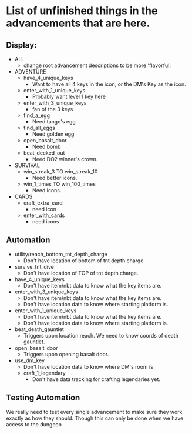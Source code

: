 # List of unfinished things in the advancements that are here.


## Display:
 - ALL
   - change root advancement descriptions to be more 'flavorful'.
 - ADVENTURE
   - have_4_unique_keys 
     - Want to have all 4 keys in the icon, or the DM's Key as the icon.
   - enter_with_1_unique_keys
     - Probably want level 1 key here
   - enter_with_3_unique_keys
     - fan of the 3 keys
   - find_a_egg
     - Need tango's egg
   - find_all_eggs
     - Need golden egg
   - open_basalt_door
     - Need bomb
   - beat_decked_out
     - Need DO2 winner's crown.
 - SURVIVAL
   - win_streak_3 TO win_streak_10
       - Need better icons.
   - win_1_times TO win_100_times
       - Need icons.
 - CARDS
     - craft_extra_card
       - need icon
     - enter_with_cards
       - need icons
   


## Automation
 - utility/reach_bottom_tnt_depth_charge
   - Don't have location of bottom of tnt depth charge
 - survive_tnt_dive
   - Don't have location of TOP of tnt depth charge.
 - have_4_unique_keys
   - Don't have item/nbt data to know what the key items are.
 - enter_with_3_unique_keys
    - Don't have item/nbt data to know what the key items are.
    - Don't have location data to know where starting platform is.
 - enter_with_1_unique_keys
    - Don't have item/nbt data to know what the key items are.
    - Don't have location data to know where starting platform is.
 - beat_death_gauntlet
   - Triggers upon location reach. We need to know coords of death gauntlet.
 - open_basalt_door
   - Triggers upon opening basalt door.
 - use_dm_key
   - Don't have location data to know where DM's room is
   - craft_1_legendary
       - Don't have data tracking for crafting legendaries yet.
 

## Testing Automation
We really need to test every single advancement to make sure they work exactly as how they should. Though this can only be done when we have access to the dungeon
